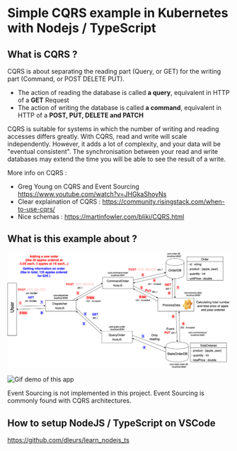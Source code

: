 # Simple CQRS example in Kubernetes with Nodejs / TypeScript

## What is CQRS ?

CQRS is about separating the reading part (Query, or GET) for the writing part (Command, or POST DELETE PUT).
- The action of reading the database is called <strong>a query</strong>, equivalent in HTTP of a <strong>GET</strong> Request
- The action of writing the database is called <strong>a command</strong>, equivalent in HTTP of a <strong>POST, PUT, DELETE and PATCH</strong>


CQRS is suitable for systems in which the number of writing and reading accesses differs greatly. With CQRS, read and write will scale independently. However, it adds a lot of complexity, and your data will be "eventual consistent". The synchronisation between your read and write databases may extend the time you will be able to see the result of a write. 

More info on CQRS :
- Greg Young on CQRS and Event Sourcing https://www.youtube.com/watch?v=JHGkaShoyNs
- Clear explaination of CQRS : https://community.risingstack.com/when-to-use-cqrs/
- Nice schemas : https://martinfowler.com/bliki/CQRS.html
## What is this example about ?
<img src="/assets/CQRS.png">

![Gif demo of this app](/assets/testing-this-project.gif)

Event Sourcing is not implemented in this project. Event Sourcing is commonly found with CQRS architectures. 
## How to setup NodeJS / TypeScript on VSCode 
https://github.com/dleurs/learn_nodejs_ts

